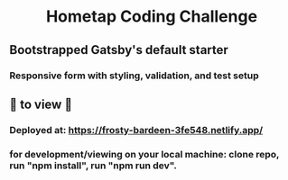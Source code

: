 
<h1 align="center">
  Hometap Coding Challenge
</h1>

<h2>
  Bootstrapped Gatsby's default starter
</h2>

<h3>
  Responsive form with styling, validation, and test setup
</h3>

## 🚀 to view 🚀

### Deployed at: https://frosty-bardeen-3fe548.netlify.app/

### for development/viewing on your local machine: clone repo, run "npm install", run "npm run dev".
